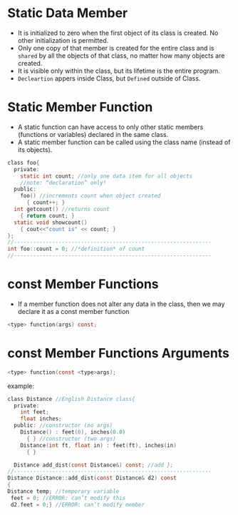 # Static Data Member
- It is initialized to zero when the first object of its class is created. No other initialization is permitted.
- Only one copy of that member is created for the entire class and is ```shared``` by all the objects of that class, no matter how many objects are created.
- It is visible only within the class, but its lifetime is the entire program.
- ```Decleartion``` appers inside Class, but ```Defined``` outside of Class.

# Static Member Function
- A static function can have access to only other static members (functions or variables) declared in the same class.
- A static member function can be called using the class name (instead of its objects).

```C
class foo{
  private:
    static int count; //only one data item for all objects
    //note: “declaration” only!  
  public:
    foo() //increments count when object created
      { count++; }
  int getcount() //returns count
    { return count; }
  static void showcount()
    { cout<<"count is" << count; }
};
//--------------------------------------------------------------
int foo::count = 0; //*definition* of count
//--------------------------------------------------------------
```

# const Member Functions
- If a member function does not alter any data in the class, then we may declare it as a const member function
```C
<type> function(args) const;
```

# const Member Functions Arguments
```C
<type> function(const <type>args);
```
example:
```C
class Distance //English Distance class{
  private:
    int feet;
    float inches;
  public: //constructor (no args)
    Distance() : feet(0), inches(0.0)
      { } //constructor (two args)
    Distance(int ft, float in) : feet(ft), inches(in)
      { }

  Distance add_dist(const Distance&) const; //add };
//--------------------------------------------------------------
Distance Distance::add_dist(const Distance& d2) const
{
Distance temp; //temporary variable
 feet = 0; //ERROR: can’t modify this
 d2.feet = 0;} //ERROR: can’t modify member
```
